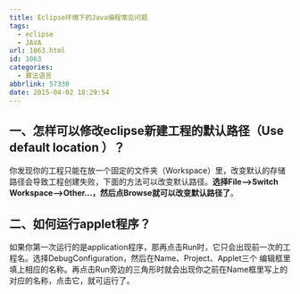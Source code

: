 ```yaml
---
title: Eclipse环境下的Java编程常见问题
tags:
  - eclipse
  - JAVA
url: 1063.html
id: 1063
categories:
  - 算法语言
abbrlink: 57330
date: 2015-04-02 18:29:54
---
```


一、怎样可以修改eclipse新建工程的默认路径（Use default location ）？
------------------------------------------------

你发现你的工程只能在放一个固定的文件夹（Workspace）里，改变默认的存储路径会导致工程创建失败，下面的方法可以改变默认路径。**选择File-->Switch Workspace-->Other...，然后点Browse就可以改变默认路径了**。

二、如何运行applet程序？
---------------

如果你第一次运行的是application程序，那再点击Run时，它只会出现前一次的工程名。选择DebugConfiguration，然后在Name、Project、Applet三个 编辑框里填上相应的名称。再点击Run旁边的三角形时就会出现你之前在Name框里写上的对应的名称，点击它，就可运行了。